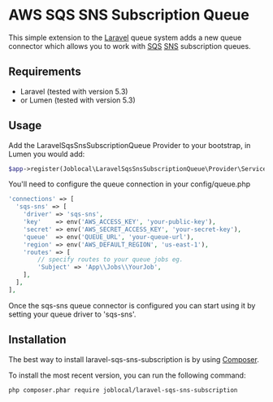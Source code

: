 # AWS SQS SNS Subscription Queue

This simple extension to the [Laravel](https://laravel.com) queue system
adds a new queue connector which allows you to work with [SQS](https://aws.amazon.com/sqs/)
[SNS](https://aws.amazon.com/sns/) subscription queues.

## Requirements

-   Laravel (tested with version 5.3)
-   or Lumen (tested with version 5.3)

## Usage

Add the LaravelSqsSnsSubscriptionQueue Provider
to your bootstrap, in Lumen you would add:

```php
$app->register(Joblocal\LaravelSqsSnsSubscriptionQueue\Provider\ServiceProvider::class);
```

You'll need to configure the queue connection in your config/queue.php

```php
'connections' => [
  'sqs-sns' => [
    'driver' => 'sqs-sns',
    'key'    => env('AWS_ACCESS_KEY', 'your-public-key'),
    'secret' => env('AWS_SECRET_ACCESS_KEY', 'your-secret-key'),
    'queue'  => env('QUEUE_URL', 'your-queue-url'),
    'region' => env('AWS_DEFAULT_REGION', 'us-east-1'),
    'routes' => [
        // specify routes to your queue jobs eg.
        'Subject' => 'App\\Jobs\\YourJob',
    ],
  ],
],
```

Once the sqs-sns queue connector is configured you can start
using it by setting your queue driver to 'sqs-sns'.

## Installation

The best way to install laravel-sqs-sns-subscription is by using [Composer](http://getcomposer.org/).

To install the most recent version, you can run the following command:

```sh
php composer.phar require joblocal/laravel-sqs-sns-subscription
```
